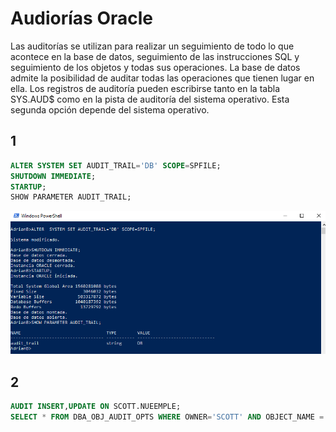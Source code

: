 # Audiorías Oracle

Las auditorías se utilizan para realizar un seguimiento de todo lo que acontece en la base
de datos, seguimiento de las instrucciones SQL y seguimiento de los objetos y todas sus
operaciones. La base de datos admite la posibilidad de auditar todas las operaciones que
tienen lugar en ella. Los registros de auditoría pueden escribirse tanto en la tabla
SYS.AUD$ como en la pista de auditoría del sistema operativo. Esta segunda opción
depende del sistema operativo.

## 1
~~~ sql
ALTER SYSTEM SET AUDIT_TRAIL='DB' SCOPE=SPFILE;
SHUTDOWN IMMEDIATE;
STARTUP;
SHOW PARAMETER AUDIT_TRAIL;
~~~

![alt text](IMG/Auditoria/image.png)

## 2
~~~SQL
AUDIT INSERT,UPDATE ON SCOTT.NUEEMPLE;
SELECT * FROM DBA_OBJ_AUDIT_OPTS WHERE OWNER='SCOTT' AND OBJECT_NAME = 'NUEEMPLE';
~~~
